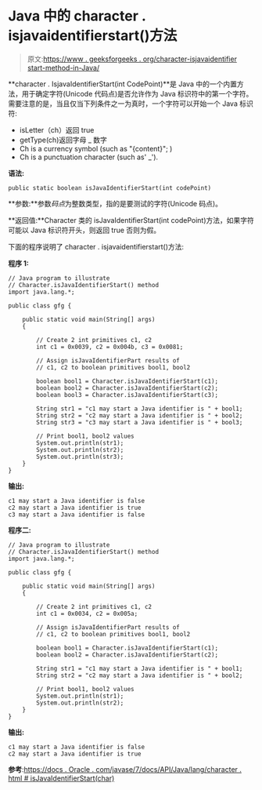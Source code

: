 # Java 中的 character . isjavaidentifierstart()方法

> 原文:[https://www . geeksforgeeks . org/character-isjavaidentifier start-method-in-Java/](https://www.geeksforgeeks.org/character-isjavaidentifierstart-method-in-java/)

**character . IsjavaIdentifierStart(int CodePoint)**是 Java 中的一个内置方法，用于确定字符(Unicode 代码点)是否允许作为 Java 标识符中的第一个字符。需要注意的是，当且仅当下列条件之一为真时，一个字符可以开始一个 Java 标识符:

*   isLetter（ch）返回 true
*   getType(ch)返回字母 _ 数字
*   Ch is a currency symbol (such as "{content}"; )
*   Ch is a punctuation character (such as' _').

**语法:**

```
public static boolean isJavaIdentifierStart(int codePoint)

```

**参数:**参数*码点*为整数类型，指的是要测试的字符(Unicode 码点)。

**返回值:**Character 类的 isJavaIdentifierStart(int codePoint)方法，如果字符可能以 Java 标识符开头，则返回 true 否则为假。

下面的程序说明了 character . isjavaidentifierstart()方法:

**程序 1:**

```
// Java program to illustrate
// Character.isJavaIdentifierStart() method 
import java.lang.*;

public class gfg {

    public static void main(String[] args)
    {

        // Create 2 int primitives c1, c2
        int c1 = 0x0039, c2 = 0x004b, c3 = 0x0081;

        // Assign isJavaIdentifierPart results of 
        // c1, c2 to boolean primitives bool1, bool2

        boolean bool1 = Character.isJavaIdentifierStart(c1);
        boolean bool2 = Character.isJavaIdentifierStart(c2);
        boolean bool3 = Character.isJavaIdentifierStart(c3);

        String str1 = "c1 may start a Java identifier is " + bool1;
        String str2 = "c2 may start a Java identifier is " + bool2;
        String str3 = "c3 may start a Java identifier is " + bool3;

        // Print bool1, bool2 values
        System.out.println(str1);
        System.out.println(str2);
        System.out.println(str3);
    }
}
```

**输出:**

```
c1 may start a Java identifier is false
c2 may start a Java identifier is true
c3 may start a Java identifier is false

```

**程序二:**

```
// Java program to illustrate
// Character.isJavaIdentifierStart() method 
import java.lang.*;

public class gfg {

    public static void main(String[] args)
    {

        // Create 2 int primitives c1, c2
        int c1 = 0x0034, c2 = 0x005a;

        // Assign isJavaIdentifierPart results of 
        // c1, c2 to boolean primitives bool1, bool2

        boolean bool1 = Character.isJavaIdentifierStart(c1);
        boolean bool2 = Character.isJavaIdentifierStart(c2);

        String str1 = "c1 may start a Java identifier is " + bool1;
        String str2 = "c2 may start a Java identifier is " + bool2;

        // Print bool1, bool2 values
        System.out.println(str1);
        System.out.println(str2);
    }
}
```

**输出:**

```
c1 may start a Java identifier is false
c2 may start a Java identifier is true

```

**参考**:[https://docs . Oracle . com/javase/7/docs/API/Java/lang/character . html # isJavaIdentifierStart(char)](https://docs.oracle.com/javase/7/docs/api/java/lang/Character.html#isJavaIdentifierStart(char))